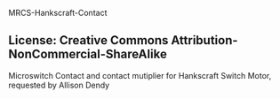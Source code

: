 MRCS-Hankscraft-Contact

## License: Creative Commons Attribution-NonCommercial-ShareAlike

Microswitch Contact and contact mutiplier for Hankscraft Switch Motor, requested by Allison Dendy
